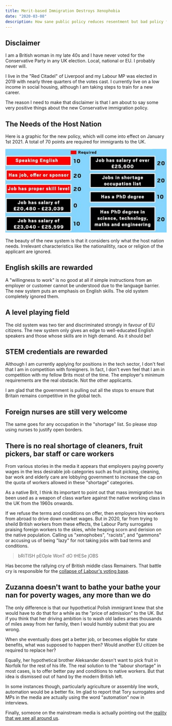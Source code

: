 ```yaml
---
title: Merit-based Immigration Destroys Xenophobia
date: "2020-03-08"
description: How sane public policy reduces resentment but bad policy feeds it
---
```


## Disclaimer

I am a British woman in my late 40s and I have never voted for the Conservative Party in any UK election. Local, national or EU. I probably never will.

I live in the "Red Citadel" of Liverpool and my Labour MP was elected in 2019 with nearly three quarters of the votes cast. I currently live on a low income in social housing, although I am taking steps to train for a new career.

The reason I need to make that disclaimer is that I am about to say some very positive things about the new Conservative immigration policy.

## The Needs of the Host Nation

Here is a graphic for the new policy, which will come into effect on January 1st 2021. A total of 70 points are required for immigrants to the UK.

![](points-system.jpg)

The beauty of the new system is that it considers only what the host nation needs. Irrelevant characteristics like the nationalitity, race or religion of the applicant are ignored.

## English skills are rewarded

A "willingness to work" is no good at all if simple instructions from an employer or customer cannot be understood due to the language barrier. The new system puts an emphasis on English skills. The old system completely ignored them.

## A level playing field

The old system was two tier and discriminated strongly in favour of EU citizens. The new system only gives an edge to well-educated English speakers and those whose skills are in high demand. As it should be!

## STEM credentials are rewarded

Although I am currently applying for positions in the tech sector, I don't feel that I am in competition with foreigners. In fact, I don't even feel that I am in competition with my fellow Brits most of the time. The employer's minimum requirements are the real obstacle. Not the other applicants.

I am glad that the government is pulling out all the stops to ensure that Britain remains competitive in the global tech.

## Foreign nurses are still very welcome

The same goes for any occupation in the "shortage" list. So please stop using nurses to justify open borders.

## There is no real shortage of cleaners, fruit pickers, bar staff or care workers

From various stories in the media it appears that employers paying poverty wages in the less desirable job categories such as fruit picking, cleaning, bar work and elderly care are lobbying government to increase the cap on the quota of workers allowed in these "shortage" categories.

As a native Brit, I think its important to point out that mass immigration has been used as a weapon of class warfare against the native working class in the UK from the 1960s onwards.

If we refuse the terms and conditions on offer, then employers hire workers from abroad to drive down market wages. But in 2020, far from trying to sheild British workers from these effects, the Labour Party surrogates praising foreign workers to the skies, while heaping scorn and derision on the native population. Calling us "xenophobes", "racists", and "gammons" or accusing us of being "lazy" for not taking jobs with bad terms and conditions.

> bRiTISH pEOple WonT dO tHESe jOBS

Has become the rallying cry of British middle class Remainers. That battle cry is responsible for the [collapse of Labour's voting base](https://www.theguardian.com/politics/2019/dec/13/labours-red-wall-demolished-by-tory-onslaught).

## Zuzanna doesn't want to bathe your bathe your nan for poverty wages, any more than we do

The only difference is that our hypothetical Polish immigrant knew that she would have to do that for a while as the "price of admission" to the UK. But if you think that her driving ambition is to wash old ladies arses thousands of miles away from her family, then I would humbly submit that you are wrong.

When she eventually does get a better job, or becomes eligible for state benefits, what was supposed to happen then? Would another EU citizen be required to replace her?

Equally, her hypothetical brother Aleksander doesn't want to pick fruit in Norfolk for the rest of his life. The real solution to the "labour shortage" in most cases, is to offer better pay and conditions to native workers. But that idea is dismissed out of hand by the modern British left.

In some instances though, particularly agriculture or assembly line work, automation would be a better fix. Im glad to report that Tory surrogates and MPs in the media are actually using the word "automation" now in interviews.

Finally, someone on the mainstream media is actually pointing out the [reality that we see all around us](https://www.youtube.com/watch?v=7Pq-S557XQU).
